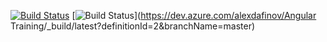 [![Build Status](https://travis-ci.org/dafo/angular-training.svg?branch=master)](https://travis-ci.org/dafo/angular-training)
[![Build Status](https://dev.azure.com/alexdafinov/Angular%20%Training/_apis/build/status/dafo.angular-training%20(1)?branchName=master)](https://dev.azure.com/alexdafinov/Angular Training/_build/latest?definitionId=2&branchName=master)
